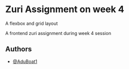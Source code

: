 
# Zuri Assignment on week 4

A flexbox and grid layout

A frontend zuri assignment during week 4 session 

## Authors

- [@AduBoat1](https://twitter.com/AduBoat1)

